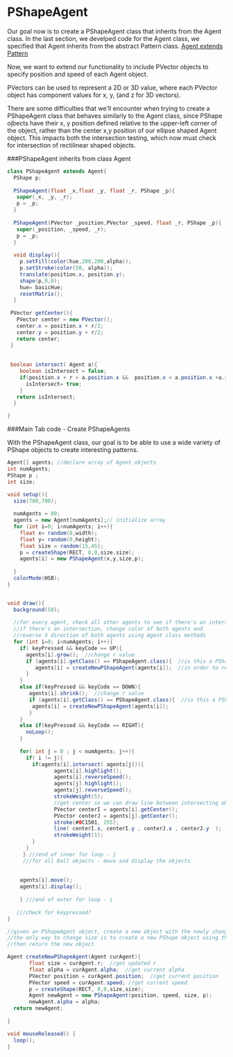  # PShapeAgent

Our goal now is to create a PShapeAgent class that inherits from the Agent class. In the last section, we develped code for the Agent class, we specified that Agent inherits from the abstract Pattern class. [Agent extends Pattern](https://kdoore.gitbooks.io/cs1335/content/agent_-_animated_objects.html)


Now, we want to extend our functionality to include PVector objects to specify position and speed of each Agent object.

PVectors can be used to represent a 2D or 3D value, where each PVector object has component values for x, y, (and z for 3D vectors). 

There are some difficulties that we'll encounter when trying to create a PShapeAgent class that behaves similarly to the Agent class, since PShape ojbects have their x, y position defined relative to the upper-left corner of the object, rather than the center x,y position of our ellipse shaped Agent object.  This impacts both the intersection testing, which now must check for intersection of rectilinear shaped objects.  


###PShapeAgent inherits from class Agent

```java
class PShapeAgent extends Agent{
  PShape p;
  
  PShapeAgent(float _x,float _y, float _r, PShape _p){
   super(_x, _y, _r);
   p = _p;
  }
  
  PShapeAgent(PVector _position,PVector _speed, float _r, PShape _p){
   super(_position, _speed, _r);
   p = _p;
  }
  
  void display(){
    p.setFill(color(hue,200,200,alpha));
    p.setStroke(color(50, alpha));
    translate(position.x, position.y);
    shape(p,0,0);
    hue= basicHue;  
    resetMatrix();
  }
 
 PVector getCenter(){
   PVector center = new PVector();
   center.x = position.x + r/2;
   center.y = position.y + r/2;
   return center;
 }
 
 
 boolean intersect( Agent a){
    boolean isIntersect = false;
    if(position.x + r > a.position.x &&  position.x < a.position.x +a.r  && position.y + r > a.position.y && position.y < a.position.y + a.r ){
      isIntersect= true;
    }
   return isIntersect;
  }

}

```

###Main Tab code - Create PShapeAgents 

With the PShapeAgent class, our goal is to be able to use a wide variety of PShape objects to create interesting patterns.   

```java
Agent[] agents; //declare array of Agent objects
int numAgents;
PShape p ;
int size;

void setup(){
  size(700,700);
  
  numAgents = 80;
  agents = new Agent[numAgents];// initialize array
  for (int i=0; i<numAgents; i++){
    float x= random(0,width);
    float y= random(0,height);
    float size = random(15,45);
    p = createShape(RECT, 0,0,size,size);
    agents[i] = new PShapeAgent(x,y,size,p);
    
  }
  colorMode(HSB);
}


void draw(){
  background(50);
  
  //for every agent, check all other agents to see if there's an intersection
  //if there's an intersection, change color of both agents and
  //reverse X direction of both agents using Agent class methods
  for (int i=0; i<numAgents; i++){
    if( keyPressed && keyCode == UP){
      agents[i].grow();  //change r value
      if (agents[i].getClass() == PShapeAgent.class){  //is this a PShapeAgent object at runtime?
         agents[i] = createNewPShapeAgent(agents[i]);  //in order to resize, we need to create a new PShapeAgent object
      }
    }
    else if(keyPressed && keyCode == DOWN){
       agents[i].shrink();  //change r value
       if (agents[i].getClass() == PShapeAgent.class){  //is this a PShapeAgent object at runtime?
        agents[i] = createNewPShapeAgent(agents[i]);
       }
    }
    else if(keyPressed && keyCode == RIGHT){
      noLoop();
    }
    
    for( int j = 0 ; j < numAgents; j++){
      if( i != j){
        if(agents[i].intersect( agents[j])){
               agents[i].highlight();
               agents[i].reverseSpeed();
               agents[j].highlight();
               agents[j].reverseSpeed();
               strokeWeight(5);
               //get center so we can draw line between intersecting object centers
               PVector centerI = agents[i].getCenter();
               PVector centerJ = agents[j].getCenter();
               stroke(#0C1501, 255);
               line( centerI.x, centerI.y , centerJ.x , centerJ.y  );
               strokeWeight(1);
        }
      }
     } ///end of inner for loop - j
     ///for all Ball objects - move and display the objects
    
   
    agents[i].move();
    agents[i].display();
    
    } ///end of outer for loop - i
  
   ///check for keypressed? 
}

//given an PShapeAgent object, create a new object with the newly changed value of r,
//the only way to change size is to create a new PShape object using the updated value of r
//then return the new object 

Agent createNewPShapeAgent(Agent curAgent){
       float size = curAgent.r;  //get updated r
       float alpha = curAgent.alpha;  //get current alpha
       PVector position = curAgent.position;  //get current position
       PVector speed = curAgent.speed; //get current speed
       p = createShape(RECT, 0,0,size,size);
       Agent newAgent = new PShapeAgent(position, speed, size, p);
       newAgent.alpha = alpha;
  return newAgent;
  
}

void mouseReleased() {
  loop();
}

```






